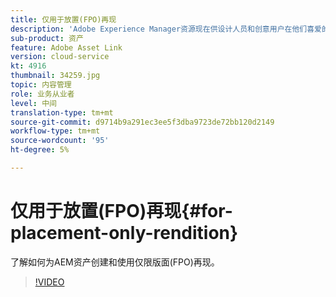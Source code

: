 ```yaml
---
title: 仅用于放置(FPO)再现
description: 'Adobe Experience Manager资源现在供设计人员和创意用户在他们喜爱的Adobe Creative Cloud桌面应用程序中使用。 Adobe Asset Link Extension for Adobe Creative Cloud Enterprise扩展了在Adobe Photoshop、InDesign和Illustrator等Creative Cloud工具中搜索和浏览AEM资产、排序、预览、上传资产、签出、修改、签入和视图元数据的功能。 '
sub-product: 资产
feature: Adobe Asset Link
version: cloud-service
kt: 4916
thumbnail: 34259.jpg
topic: 内容管理
role: 业务从业者
level: 中间
translation-type: tm+mt
source-git-commit: d9714b9a291ec3ee5f3dba9723de72bb120d2149
workflow-type: tm+mt
source-wordcount: '95'
ht-degree: 5%

---
```



# 仅用于放置(FPO)再现{#for-placement-only-rendition}

了解如何为AEM资产创建和使用仅限版面(FPO)再现。

>[!VIDEO](https://video.tv.adobe.com/v/34259/?quality=12)